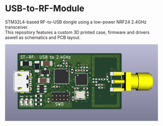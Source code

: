# USB-to-RF-Module
STM32L4-based RF-to-USB dongle using a low-power NRF24 2.4GHz transceiver. <br>
This repository features a custom 3D printed case, firmware and drivers aswell as schematics and PCB layout.



![](https://github.com/harry1576/USB-to-RF-Module/blob/master/stm-rf-img.PNG)
